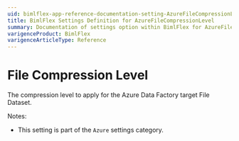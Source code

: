 ```yaml
---
uid: bimlflex-app-reference-documentation-setting-AzureFileCompressionLevel
title: BimlFlex Settings Definition for AzureFileCompressionLevel
summary: Documentation of settings option within BimlFlex for AzureFileCompressionLevel
varigenceProduct: BimlFlex
varigenceArticleType: Reference
---
```


# File Compression Level

The compression level to apply for the Azure Data Factory target File Dataset.

Notes:

* This setting is part of the `Azure` settings category.
